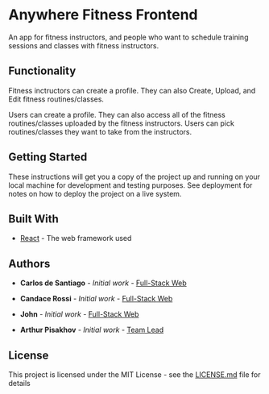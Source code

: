 # Anywhere Fitness Frontend

An app for fitness instructors, and people who want to schedule training sessions and classes with fitness instructors.

## Functionality

Fitness inctructors can create a profile. They can also Create, Upload, and Edit fitness routines/classes.

Users can create a profile. They can also access all of the fitness routines/classes uploaded by the fitness instructors. Users can pick routines/classes they want to take from the instructors.

## Getting Started

These instructions will get you a copy of the project up and running on your local machine for development and testing purposes. See deployment for notes on how to deploy the project on a live system.

## Built With

* [React](https://reactjs.org/) - The web framework used

## Authors

* **Carlos de Santiago** - *Initial work* - [Full-Stack Web](https://github.com/HeyClos)

* **Candace Rossi** - *Initial work* - [Full-Stack Web](https://github.com/CandaceRossi)

* **John** - *Initial work* - [Full-Stack Web](https://github.com/Bigorange8801)

* **Arthur Pisakhov** - *Initial work* - [Team Lead](https://github.com/rushman7)


## License

This project is licensed under the MIT License - see the [LICENSE.md](LICENSE.md) file for details
